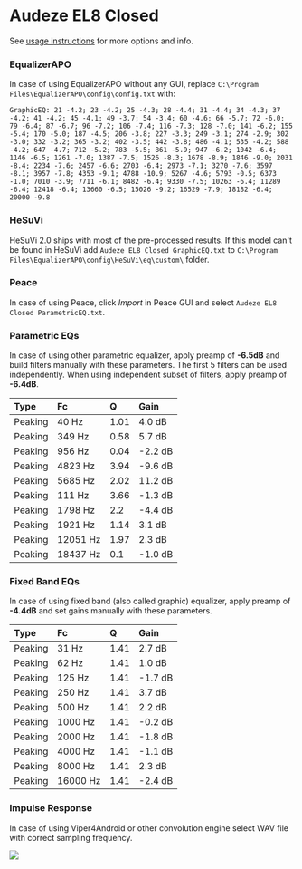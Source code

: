 # Audeze EL8 Closed
See [usage instructions](https://github.com/jaakkopasanen/AutoEq#usage) for more options and info.

### EqualizerAPO
In case of using EqualizerAPO without any GUI, replace `C:\Program Files\EqualizerAPO\config\config.txt`
with:
```
GraphicEQ: 21 -4.2; 23 -4.2; 25 -4.3; 28 -4.4; 31 -4.4; 34 -4.3; 37 -4.2; 41 -4.2; 45 -4.1; 49 -3.7; 54 -3.4; 60 -4.6; 66 -5.7; 72 -6.0; 79 -6.4; 87 -6.7; 96 -7.2; 106 -7.4; 116 -7.3; 128 -7.0; 141 -6.2; 155 -5.4; 170 -5.0; 187 -4.5; 206 -3.8; 227 -3.3; 249 -3.1; 274 -2.9; 302 -3.0; 332 -3.2; 365 -3.2; 402 -3.5; 442 -3.8; 486 -4.1; 535 -4.2; 588 -4.2; 647 -4.7; 712 -5.2; 783 -5.5; 861 -5.9; 947 -6.2; 1042 -6.4; 1146 -6.5; 1261 -7.0; 1387 -7.5; 1526 -8.3; 1678 -8.9; 1846 -9.0; 2031 -8.4; 2234 -7.6; 2457 -6.6; 2703 -6.4; 2973 -7.1; 3270 -7.6; 3597 -8.1; 3957 -7.8; 4353 -9.1; 4788 -10.9; 5267 -4.6; 5793 -0.5; 6373 -1.0; 7010 -3.9; 7711 -6.1; 8482 -6.4; 9330 -7.5; 10263 -6.4; 11289 -6.4; 12418 -6.4; 13660 -6.5; 15026 -9.2; 16529 -7.9; 18182 -6.4; 20000 -9.8
```

### HeSuVi
HeSuVi 2.0 ships with most of the pre-processed results. If this model can't be found in HeSuVi add
`Audeze EL8 Closed GraphicEQ.txt` to `C:\Program Files\EqualizerAPO\config\HeSuVi\eq\custom\` folder.

### Peace
In case of using Peace, click *Import* in Peace GUI and select `Audeze EL8 Closed ParametricEQ.txt`.

### Parametric EQs
In case of using other parametric equalizer, apply preamp of **-6.5dB** and build filters manually
with these parameters. The first 5 filters can be used independently.
When using independent subset of filters, apply preamp of **-6.4dB**.

| Type    | Fc       |    Q | Gain    |
|:--------|:---------|:-----|:--------|
| Peaking | 40 Hz    | 1.01 | 4.0 dB  |
| Peaking | 349 Hz   | 0.58 | 5.7 dB  |
| Peaking | 956 Hz   | 0.04 | -2.2 dB |
| Peaking | 4823 Hz  | 3.94 | -9.6 dB |
| Peaking | 5685 Hz  | 2.02 | 11.2 dB |
| Peaking | 111 Hz   | 3.66 | -1.3 dB |
| Peaking | 1798 Hz  | 2.2  | -4.4 dB |
| Peaking | 1921 Hz  | 1.14 | 3.1 dB  |
| Peaking | 12051 Hz | 1.97 | 2.3 dB  |
| Peaking | 18437 Hz | 0.1  | -1.0 dB |

### Fixed Band EQs
In case of using fixed band (also called graphic) equalizer, apply preamp of **-4.4dB** and set
gains manually with these parameters.

| Type    | Fc       |    Q | Gain    |
|:--------|:---------|:-----|:--------|
| Peaking | 31 Hz    | 1.41 | 2.7 dB  |
| Peaking | 62 Hz    | 1.41 | 1.0 dB  |
| Peaking | 125 Hz   | 1.41 | -1.7 dB |
| Peaking | 250 Hz   | 1.41 | 3.7 dB  |
| Peaking | 500 Hz   | 1.41 | 2.2 dB  |
| Peaking | 1000 Hz  | 1.41 | -0.2 dB |
| Peaking | 2000 Hz  | 1.41 | -1.8 dB |
| Peaking | 4000 Hz  | 1.41 | -1.1 dB |
| Peaking | 8000 Hz  | 1.41 | 2.3 dB  |
| Peaking | 16000 Hz | 1.41 | -2.4 dB |

### Impulse Response
In case of using Viper4Android or other convolution engine select WAV file with correct sampling frequency.

![](https://raw.githubusercontent.com/jaakkopasanen/AutoEq/master/results/innerfidelity/sbaf-serious/Audeze%20EL8%20Closed/Audeze%20EL8%20Closed.png)